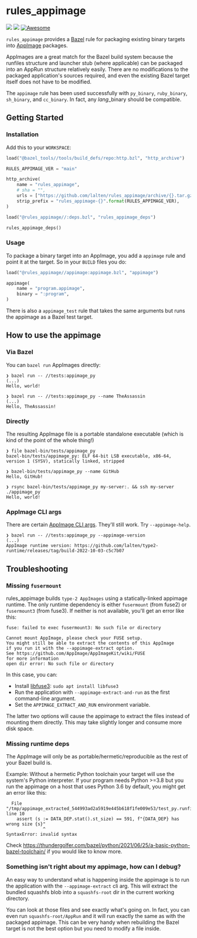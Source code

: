 # rules_appimage
[![](https://img.shields.io/github/workflow/status/lalten/rules_appimage/CI)](https://github.com/lalten/rules_appimage/actions)
[![](https://img.shields.io/github/license/lalten/rules_appimage)](https://github.com/lalten/rules_appimage/blob/main/LICENSE)
[![Awesome](https://awesome.re/badge.svg)](https://awesomebazel.com/)

`rules_appimage` provides a [Bazel](https://bazel.build/) rule for packaging existing binary targets into [AppImage](https://github.com/AppImage/AppImageKit) packages.

AppImages are a great match for the Bazel build system because the runfiles structure and launcher stub (where applicable) can be packaged into an AppRun structure relatively easily.
There are no modifications to the packaged application's sources required, and even the existing Bazel target itself does not have to be modified.

The `appimage` rule has been used successfully with `py_binary`, `ruby_binary`, `sh_binary`, and `cc_binary`.
In fact, any *lang*_binary should be compatible.


## Getting Started

### Installation

Add this to your `WORKSPACE`:
```py
load("@bazel_tools//tools/build_defs/repo:http.bzl", "http_archive")

RULES_APPIMAGE_VER = "main"

http_archive(
    name = "rules_appimage",
    # sha = "",
    urls = ["https://github.com/lalten/rules_appimage/archive/{}.tar.gz".format(RULES_APPIMAGE_VER)],
    strip_prefix = "rules_appimage-{}".format(RULES_APPIMAGE_VER),
)

load("@rules_appimage//:deps.bzl", "rules_appimage_deps")

rules_appimage_deps()
```

### Usage
To package a binary target into an AppImage, you add a `appimage` rule and point it at the target.
So in your `BUILD` files you do:
```py
load("@rules_appimage//appimage:appimage.bzl", "appimage")

appimage(
    name = "program.appimage",
    binary = ":program",
)
```

There is also a `appimage_test` rule that takes the same arguments but runs the appimage as a Bazel test target.

## How to use the appimage
### Via Bazel
You can `bazel run` AppImages directly:
```
❯ bazel run -- //tests:appimage_py
(...)
Hello, world!
```
```
❯ bazel run -- //tests:appimage_py --name TheAssassin
(...)
Hello, TheAssassin!
```

### Directly
The resulting AppImage file is a portable standalone executable (which is kind of the point of the whole thing!)
```
❯ file bazel-bin/tests/appimage_py
bazel-bin/tests/appimage_py: ELF 64-bit LSB executable, x86-64, version 1 (SYSV), statically linked, stripped

❯ bazel-bin/tests/appimage_py --name GitHub
Hello, GitHub!
```
```
❯ rsync bazel-bin/tests/appimage_py my-server:. && ssh my-server ./appimage_py
Hello, world!
```

### AppImage CLI args
There are certain [AppImage CLI args](https://github.com/AppImage/AppImageKit#command-line-arguments).
They'll still work. Try `--appimage-help`.
```
❯ bazel run -- //tests:appimage_py --appimage-version
(...)
AppImage runtime version: https://github.com/lalten/type2-runtime/releases/tag/build-2022-10-03-c5c7b07
```

## Troubleshooting

### Missing `fusermount`
rules_appimage builds `type-2 AppImages` using a statically-linked appimage runtime.
The only runtime dependency is either `fusermount` (from fuse2) or `fusermount3` (from fuse3).
If neither is not available, you'll get an error like this:
```
fuse: failed to exec fusermount3: No such file or directory

Cannot mount AppImage, please check your FUSE setup.
You might still be able to extract the contents of this AppImage
if you run it with the --appimage-extract option.
See https://github.com/AppImage/AppImageKit/wiki/FUSE
for more information
open dir error: No such file or directory
```
In this case, you can:
 * Install [libfuse3](https://pkgs.org/search/?q=libfuse3): ```sudo apt install libfuse3```
 * Run the application with `--appimage-extract-and-run` as the first command-line argument.
 * Set the `APPIMAGE_EXTRACT_AND_RUN` environment variable.

The latter two options will cause the appimage to extract the files instead of mounting them directly.
This may take slightly longer and consume more disk space.

### Missing runtime deps
The AppImage will only be as portable/hermetic/reproducible as the rest of your Bazel build is.

Example: Without a hermetic Python toolchain your target will use the system's Python interpreter.
If your program needs Python >=3.8 but you run the appimage on a host that uses Python 3.6 by default, you might get an error like this:
```
  File "/tmp/appimage_extracted_544993ad2a5919e445b618f1fe009e53/test_py.runfiles/rules_appimage/tests/test.py", line 10
    assert (s := DATA_DEP.stat().st_size) == 591, f"{DATA_DEP} has wrong size {s}"
              ^
SyntaxError: invalid syntax
```
Check https://thundergolfer.com/bazel/python/2021/06/25/a-basic-python-bazel-toolchain/ if you would like to know more.


### Something isn't right about my appimage, how can I debug?
An easy way to understand what is happening inside the appimage is to run the application with the `--appimage-extract` cli arg.
This will extract the bundled squashfs blob into a `squashfs-root` dir in the current working directory.

You can look at those files and see exactly what's going on.
In fact, you can even run `squashfs-root/AppRun` and it will run exactly the same as with the packaged appimage.
This can be very handy when rebuilding the Bazel target is not the best option but you need to modify a file inside.
